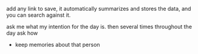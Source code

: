 




add any link to save, it automatically summarizes and stores  the data, and you can search against it.

ask me what my intention for the day is.
then several times throughout the day ask how 



* keep memories about that person
